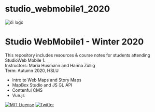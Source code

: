# studio_webmobile1_2020

![di logo](https://github.com/digitalideation/comppx_h2001/blob/master/docs/assets/images/di-logo-small.jpg?raw=true "di logo")


# Studio WebMobile1 - Winter 2020

This repository includes resources & course notes for students attending StudioWeb Mobile 1.<br/>
Instructors: Maria Husmann and Hanna Züllig<br/>
Term: Autumn 2020, HSLU<br/>
* Intro to Web Maps and Story Maps
* MapBox Studio and JS GL API
* Contenful CMS
* Vue.js


[![MIT License](https://img.shields.io/badge/license-MIT-blue.svg)](http://opensource.org/licenses/MIT)
[![Twitter](https://img.shields.io/twitter/url/https/github.com/webslides/webslides.svg?style=social)](https://twitter.com/digideation)

